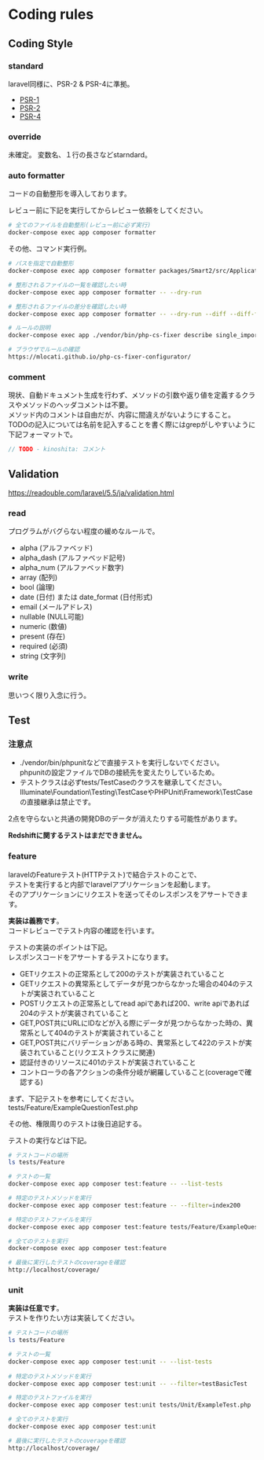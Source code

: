 # Coding rules

## Coding Style

### standard

laravel同様に、PSR-2 & PSR-4に準拠。  

- [PSR-1](https://qiita.com/katsukii/items/e68183f14407722de9cc#psr-1)
- [PSR-2](https://qiita.com/katsukii/items/e68183f14407722de9cc#psr-2)
- [PSR-4](https://qiita.com/inouet/items/0208237629496070bbd4)

### override

未確定。
変数名、１行の長さなどstarndard。

### auto formatter

コードの自動整形を導入しております。

レビュー前に下記を実行してからレビュー依頼をしてください。

```bash
# 全てのファイルを自動整形(レビュー前に必ず実行)
docker-compose exec app composer formatter
```

その他、コマンド実行例。

```bash
# パスを指定で自動整形
docker-compose exec app composer formatter packages/Smart2/src/Application/

# 整形されるファイルの一覧を確認したい時
docker-compose exec app composer formatter -- --dry-run

# 整形されるファイルの差分を確認したい時
docker-compose exec app composer formatter -- --dry-run --diff --diff-format udiff

# ルールの説明
docker-compose exec app ./vendor/bin/php-cs-fixer describe single_import_per_statement

# ブラウザでルールの確認
https://mlocati.github.io/php-cs-fixer-configurator/
```

### comment

現状、自動ドキュメント生成を行わず、メソッドの引数や返り値を定義するクラスやメソッドのヘッダコメントは不要。  
メソッド内のコメントは自由だが、内容に間違えがないようにすること。  
TODOの記入については名前を記入することを書く際にはgrepがしやすいように下記フォーマットで。  

```php
// TODO - kinoshita: コメント
```


## Validation

https://readouble.com/laravel/5.5/ja/validation.html  

### read

プログラムがバグらない程度の緩めなルールで。  

- alpha (アルファベッド)
- alpha_dash (アルファベッド記号)
- alpha_num (アルファベッド数字)
- array (配列)
- bool (論理)
- date (日付) または date_format (日付形式)
- email (メールアドレス)
- nullable (NULL可能)
- numeric (数値)
- present (存在)
- required (必須)
- string (文字列)

### write

思いつく限り入念に行う。  


## Test

### 注意点

- ./vendor/bin/phpunitなどで直接テストを実行しないでください。  
    phpunitの設定ファイルでDBの接続先を変えたりしているため。  
- テストクラスは必ずtests/TestCaseのクラスを継承してください。  
    Illuminate\Foundation\Testing\TestCaseやPHPUnit\Framework\TestCaseの直接継承は禁止です。  

2点を守らないと共通の開発DBのデータが消えたりする可能性があります。  

**Redshiftに関するテストはまだできません。**

### feature

laravelのFeatureテスト(HTTPテスト)で結合テストのことで、  
テストを実行すると内部でlaravelアプリケーションを起動します。  
そのアプリケーションにリクエストを送ってそのレスポンスをアサートできます。  

**実装は義務です**。  
コードレビューでテスト内容の確認を行います。  

テストの実装のポイントは下記。  
レスポンスコードをアサートするテストになります。  

- GETリクエストの正常系として200のテストが実装されていること
- GETリクエストの異常系としてデータが見つからなかった場合の404のテストが実装されていること
- POSTリクエストの正常系としてread apiであれば200、write apiであれば204のテストが実装されていること
- GET,POST共にURLにIDなどが入る際にデータが見つからなかった時の、異常系として404のテストが実装されていること
- GET,POST共にバリデーションがある時の、異常系として422のテストが実装されていること(リクエストクラスに関連)
- 認証付きのリソースに401のテストが実装されていること
- コントローラの各アクションの条件分岐が網羅していること(coverageで確認する)

まず、下記テストを参考にしてください。  
tests/Feature/ExampleQuestionTest.php  

その他、権限周りのテストは後日追記する。

テストの実行などは下記。  

```bash
# テストコードの場所
ls tests/Feature

# テストの一覧
docker-compose exec app composer test:feature -- --list-tests

# 特定のテストメソッドを実行
docker-compose exec app composer test:feature -- --filter=index200

# 特定のテストファイルを実行
docker-compose exec app composer test:feature tests/Feature/ExampleQuestionTest.php

# 全てのテストを実行
docker-compose exec app composer test:feature

# 最後に実行したテストのcoverageを確認
http://localhost/coverage/
```

### unit

**実装は任意です**。  
テストを作りたい方は実装してください。  

```bash
# テストコードの場所
ls tests/Feature

# テストの一覧
docker-compose exec app composer test:unit -- --list-tests
 
# 特定のテストメソッドを実行
docker-compose exec app composer test:unit -- --filter=testBasicTest

# 特定のテストファイルを実行
docker-compose exec app composer test:unit tests/Unit/ExampleTest.php

# 全てのテストを実行
docker-compose exec app composer test:unit

# 最後に実行したテストのcoverageを確認
http://localhost/coverage/
```
